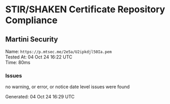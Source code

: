 # STIR/SHAKEN Certificate Repository Compliance

## Martini Security

Name: `https://p.mtsec.me/2e5a/U2ipkdjl50Ia.pem`\
Tested At: 04 Oct 24 16:22 UTC\
Time: 80ms

### Issues

no warning, or error, or notice date level issues were found

Generated: 04 Oct 24 16:29 UTC